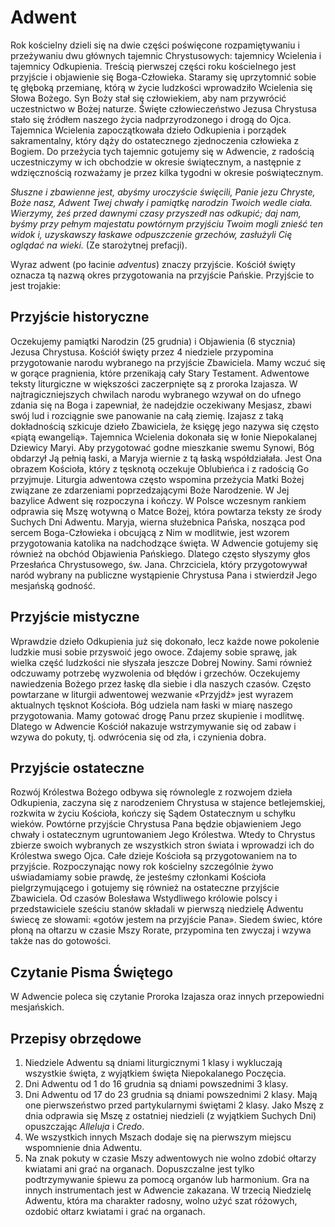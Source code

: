 # Adwent

Rok kościelny dzieli się na dwie części poświęcone rozpamiętywaniu i przeżywaniu dwu głównych tajemnic Chrystusowych: 
tajemnicy Wcielenia i tajemnicy Odkupienia. Treścią pierwszej części roku kościelnego jest przyjście i objawienie się 
Boga-Człowieka. Staramy się uprzytomnić sobie tę głęboką przemianę, którą w życie ludzkości wprowadziło Wcielenia się 
Słowa Bożego. Syn Boży stał się człowiekiem, aby nam przywrócić uczestnictwo w Bożej naturze. Święte człowieczeństwo 
Jezusa Chrystusa stało się źródłem naszego życia nadprzyrodzonego i drogą do Ojca. Tajemnica Wcielenia zapoczątkowała 
dzieło Odkupienia i porządek sakramentalny, który dąży do ostatecznego zjednoczenia człowieka z Bogiem. Do przeżycia 
tych tajemnic gotujemy się w Adwencie, z radością uczestniczymy w ich obchodzie w okresie świątecznym, a następnie z 
wdzięcznością rozważamy je przez kilka tygodni w okresie poświątecznym.

_Słuszne i zbawienne jest, abyśmy uroczyście święcili, Panie jezu Chryste, Boże nasz, Adwent Twej chwały i pamiątkę
narodzin Twoich wedle ciała. Wierzymy, żeś przed dawnymi czasy przyszedł nas odkupić; daj nam, byśmy przy pełnym
majestatu powtórnym przyjściu Twoim mogli znieść ten widok i, uzyskawszy łaskawe odpuszczenie grzechów, zasłużyli Cię
oglądać na wieki._ (Ze starożytnej prefacji).

Wyraz adwent (po łacinie _adventus_) znaczy przyjście. Kościół święty oznacza tą nazwą okres przygotowania na przyjście
Pańskie. Przyjście to jest trojakie: 

## Przyjście historyczne

Oczekujemy pamiątki Narodzin (25 grudnia) i Objawienia (6 stycznia) Jezusa Chrystusa. Kościół święty przez 4 niedziele
przypomina przygotowanie narodu wybranego na przyjście Zbawiciela. Mamy wczuć się w gorące pragnienia, które przenikają 
cały Stary Testament. Adwentowe teksty liturgiczne w większości zaczerpnięte są z proroka Izajasza. W najtragiczniejszych 
chwilach narodu wybranego wzywał on do ufnego zdania się na Boga i zapewniał, że nadejdzie oczekiwany Mesjasz, zbawi 
swój lud i rozciągnie swe panowanie na całą ziemię. Izajasz z taką dokładnością szkicuje dzieło Zbawiciela, że księgę 
jego nazywa się często «piątą ewangelią».
Tajemnica Wcielenia dokonała się w łonie Niepokalanej Dziewicy Maryi. Aby przygotować godne mieszkanie swemu Synowi, 
Bóg obdarzył Ją pełnią łaski, a Maryja wiernie z tą łaską współdziałała. Jest Ona obrazem Kościoła, który z tęsknotą 
oczekuje Oblubieńca i z radością Go przyjmuje.
Liturgia adwentowa często wspomina przeżycia Matki Bożej związane ze zdarzeniami poprzedzającymi Boże Narodzenie. 
W Jej bazylice Adwent się rozpoczyna i kończy. W Polsce wczesnym rankiem odprawia się Mszę wotywną o Matce Bożej, 
która powtarza teksty ze środy Suchych Dni Adwentu. Maryja, wierna służebnica Pańska, nosząca pod sercem Boga-Człowieka 
i obcującą z Nim w modlitwie, jest wzorem przygotowania katolika na nadchodzące święta.
W Adwencie gotujemy się również na obchód Objawienia Pańskiego. Dlatego często słyszymy głos Przesłańca Chrystusowego, 
św. Jana. Chrzciciela, który przygotowywał naród wybrany na publiczne wystąpienie Chrystusa Pana i stwierdził 
Jego mesjańską godność.

## Przyjście mistyczne

Wprawdzie dzieło Odkupienia już się dokonało, lecz każde nowe pokolenie ludzkie musi sobie przyswoić jego owoce. 
Zdajemy sobie sprawę, jak wielka część ludzkości nie słyszała jeszcze Dobrej Nowiny. Sami również odczuwamy potrzebę 
wyzwolenia od błędów i grzechów. Oczekujemy nawiedzenia Bożego przez łaskę dla siebie i dla naszych czasów. Często 
powtarzane w liturgii adwentowej wezwanie «Przyjdź» jest wyrazem aktualnych tęsknot Kościoła. 
Bóg udziela nam łaski w miarę naszego przygotowania. Mamy gotować drogę Panu przez skupienie i modlitwę. Dlatego w 
Adwencie Kościół nakazuje wstrzymywanie się od zabaw i wzywa do pokuty, tj. odwrócenia się od zła, i czynienia dobra.

## Przyjście ostateczne

Rozwój Królestwa Bożego odbywa się równolegle z rozwojem dzieła Odkupienia, zaczyna się z narodzeniem Chrystusa w 
stajence betlejemskiej, rozkwita w życiu Kościoła, kończy się Sądem Ostatecznym u schyłku wieków. Powtórne przyjście 
Chrystusa Pana będzie objawieniem Jego chwały i ostatecznym ugruntowaniem Jego Królestwa. Wtedy to Chrystus zbierze 
swoich wybranych ze wszystkich stron świata i wprowadzi ich do Królestwa swego Ojca. Całe dzieje Kościoła są 
przygotowaniem na to przyjście. Rozpoczynając nowy rok kościelny szczególnie żywo uświadamiamy sobie prawdę, że 
jesteśmy członkami Kościoła pielgrzymującego i gotujemy się również na ostateczne przyjście Zbawiciela. 
Od czasów Bolesława Wstydliwego królowie polscy i przedstawiciele sześciu stanów składali w pierwszą niedzielę Adwentu 
świecę ze słowami: «gotów jestem na przyjście Pana». Siedem świec, które płoną na ołtarzu w czasie Mszy Rorate, 
przypomina ten zwyczaj i wzywa także nas do gotowości.

## Czytanie Pisma Świętego

W Adwencie poleca się czytanie Proroka Izajasza oraz innych przepowiedni mesjańskich.

## Przepisy obrzędowe

1. Niedziele Adwentu są dniami liturgicznymi 1 klasy i wykluczają wszystkie święta, z wyjątkiem święta Niepokalanego Poczęcia.
2. Dni Adwentu od 1 do 16 grudnia są dniami powszednimi 3 klasy.
3. Dni Adwentu od 17 do 23 grudnia są dniami powszednimi 2 klasy. Mają one pierwszeństwo przed partykularnymi świętami 2 
klasy. Jako Mszę z dnia odprawia się Mszę z ostatniej niedzieli (z wyjątkiem Suchych Dni) opuszczając _Alleluja_ i _Credo_.
4. We wszystkich innych Mszach dodaje się na pierwszym miejscu wspomnienie dnia Adwentu.
5. Na znak pokuty w czasie Mszy adwentowych nie wolno zdobić ołtarzy kwiatami ani grać na organach. Dopuszczalne jest 
tylko podtrzymywanie śpiewu za pomocą organów lub harmonium. Gra na innych instrumentach jest w Adwencie zakazana.
W trzecią Niedzielę Adwentu, która ma charakter radosny, wolno użyć szat różowych, ozdobić ołtarz kwiatami i grać na organach.